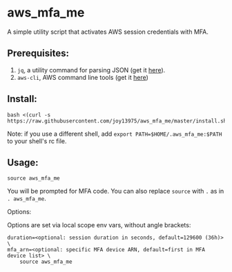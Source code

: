 # aws_mfa_me

A simple utility script that activates AWS session credentials with MFA.

## Prerequisites:
1. `jq`, a utility command for parsing JSON (get it [here](https://stedolan.github.io/jq/download/)).
1. `aws-cli`, AWS command line tools (get it [here](https://docs.aws.amazon.com/cli/latest/userguide/cli-chap-install.html))

## Install:
```shell
bash <(curl -s https://raw.githubusercontent.com/joy13975/aws_mfa_me/master/install.sh)
```
Note: if you use a different shell, add `export PATH=$HOME/.aws_mfa_me:$PATH` to your shell's rc file.

## Usage:
```shell
source aws_mfa_me
```

You will be prompted for MFA code. You can also replace `source` with `.` as in `. aws_mfa_me`.

Options:

Options are set via local scope env vars, without angle brackets:
```shell
duration=<optional: session duration in seconds, default=129600 (36h)> \
mfa_arn=<optional: specific MFA device ARN, default=first in MFA device list> \
    source aws_mfa_me
```
